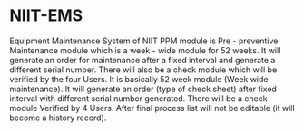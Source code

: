 # NIIT-EMS
Equipment Maintenance System of NIIT
PPM module is Pre - preventive Maintenance module which is a week - wide
module for 52 weeks. It will generate an order for maintenance after a fixed interval
and generate a different serial number. There will also be a check module which will
be verified by the four Users.
It is basically 52 week module (Week wide maintenance). It will generate an order
(type of check sheet) after fixed interval with different serial number generated. There will be a check module Verified by 4 Users. After final process list will not be
editable (it will become a history record).
